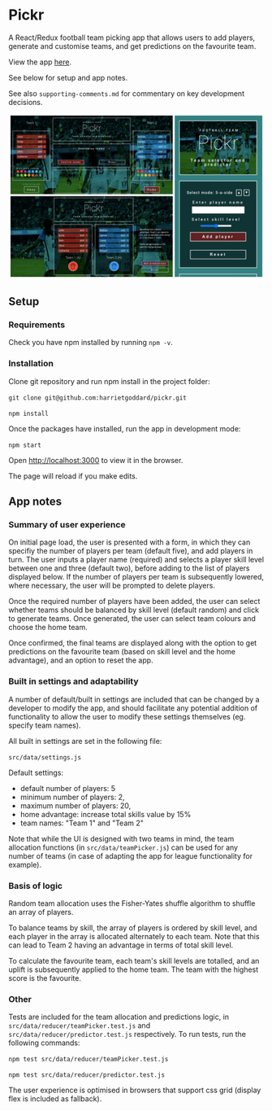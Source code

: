 # Pickr

A React/Redux football team picking app that allows users to add players, generate and customise teams, and get predictions on the favourite team.

View the app [here](https://harrietgoddard.github.io/pickr/).

See below for setup and app notes.

See also `supporting-comments.md` for commentary on key development decisions.

![Pickr preview](./img/pickr-sample.jpg)

## Setup

### Requirements

Check you have npm installed by running `npm -v`.

### Installation

Clone git repository and run npm install in the project folder:

`git clone git@github.com:harrietgoddard/pickr.git`

`npm install`

Once the packages have installed, run the app in development mode:

`npm start`

Open [http://localhost:3000](http://localhost:3000) to view it in the browser.

The page will reload if you make edits.

## App notes

### Summary of user experience

On initial page load, the user is presented with a form, in which they can specifiy the number of players per team (default five), and add players in turn. The user inputs a player name (required) and selects a player skill level between one and three (default two), before adding to the list of players displayed below. If the number of players per team is subsequently lowered, where necessary, the user will be prompted to delete players.

Once the required number of players have been added, the user can select whether teams should be balanced by skill level (default random) and click to generate teams. Once generated, the user can select team colours and choose the home team.

Once confirmed, the final teams are displayed along with the option to get predictions on the favourite team (based on skill level and the home advantage), and an option to reset the app.

### Built in settings and adaptability

A number of default/built in settings are included that can be changed by a developer to modify the app, and should facilitate any potential addition of functionality to allow the user to modify these settings themselves (eg. specify team names).

All built in settings are set in the following file:

`src/data/settings.js`

Default settings:
- default number of players: 5
- minimum number of players: 2,
- maximum number of players: 20,
- home advantage: increase total skills value by 15%
- team names: "Team 1" and "Team 2"

Note that while the UI is designed with two teams in mind, the team allocation functions (in `src/data/teamPicker.js`) can be used for any number of teams (in case of adapting the app for league functionality for example).

### Basis of logic

Random team allocation uses the Fisher-Yates shuffle algorithm to shuffle an array of players. 

To balance teams by skill, the array of players is ordered by skill level, and each player in the array is allocated alternately to each team. Note that this can lead to Team 2 having an advantage in terms of total skill level.

To calculate the favourite team, each team's skill levels are totalled, and an uplift is subsequently applied to the home team. The team with the highest score is the favourite.

### Other

Tests are included for the team allocation and predictions logic, in `src/data/reducer/teamPicker.test.js` and `src/data/reducer/predictor.test.js` respectively. To run tests, run the following commands:

`npm test src/data/reducer/teamPicker.test.js`

`npm test src/data/reducer/predictor.test.js`

The user experience is optimised in browsers that support css grid (display flex is included as fallback).